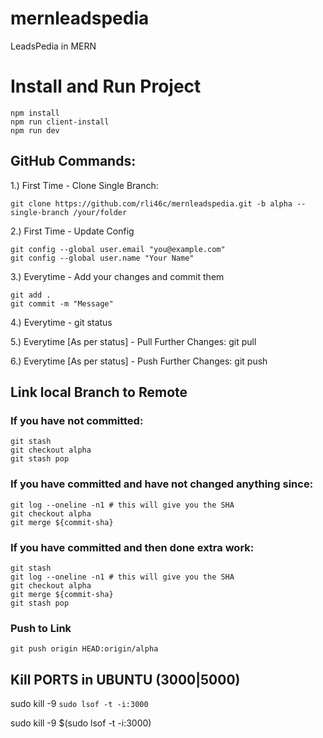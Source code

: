 # mernleadspedia
LeadsPedia in MERN

# Install and Run Project
    npm install
    npm run client-install
    npm run dev

## GitHub Commands:
1.) First Time - Clone Single Branch: 
    <!-- directory address [/your/folder] is optional -->
    
    git clone https://github.com/rli46c/mernleadspedia.git -b alpha --single-branch /your/folder

2.) First Time - Update Config
<!-- Add [--global] only if you want the same config for all repositories -->
    git config --global user.email "you@example.com"
    git config --global user.name "Your Name"

3.) Everytime - Add your changes and commit them
<!-- Here [.] or [all] can be used to add all files. You can also add specific files/folders -->
    
    git add .
    git commit -m "Message"

4.) Everytime - git status

5.) Everytime [As per status] - Pull Further Changes: git pull

6.) Everytime [As per status] - Push Further Changes: git push





    
## Link local Branch to Remote
<!-- Here "origin" is local branch name and "alpha" is remote branch name -->
### If you have not committed:
    git stash
    git checkout alpha
    git stash pop

### If you have committed and have not changed anything since:
    git log --oneline -n1 # this will give you the SHA
    git checkout alpha
    git merge ${commit-sha}

### If you have committed and then done extra work:
    git stash
    git log --oneline -n1 # this will give you the SHA
    git checkout alpha
    git merge ${commit-sha}
    git stash pop

### Push to Link
    git push origin HEAD:origin/alpha


## Kill PORTS in UBUNTU (3000|5000)
sudo kill -9 `sudo lsof -t -i:3000`

<!-- If that doesn't work you could also use $() for command interpolation: -->

sudo kill -9 $(sudo lsof -t -i:3000)
